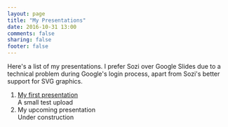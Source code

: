 ```yaml
---
layout: page
title: "My Presentations"
date: 2016-10-31 13:00
comments: false
sharing: false
footer: false
---
```


Here's a list of my presentations.  I prefer Sozi over Google Slides
due to a technical problem during Google's login process, apart from
Sozi's better support for SVG graphics.

1. [My first presentation][present1]  
    A small test upload
2. My upcoming presentation  
    Under construction

[present1]: first-presentation.sozi.html
